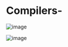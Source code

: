 # Compilers-

![image](https://user-images.githubusercontent.com/48018295/120896358-71c6b380-c621-11eb-87e7-dae44ee1bfb3.png)

![image](https://user-images.githubusercontent.com/48018295/120896315-42b04200-c621-11eb-9b06-eecddb770dd8.png)

